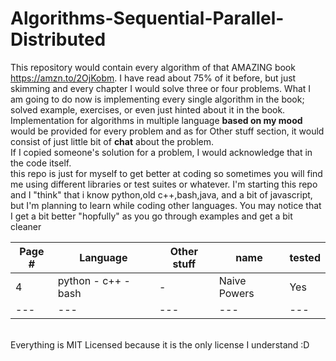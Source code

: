 # Algorithms-Sequential-Parallel-Distributed

This repository would contain every algorithm of that AMAZING book https://amzn.to/2OjKobm. I have read about 75% of it before, but just skimming and every chapter I would solve three or four problems. What I am going to do now is implementing every single algorithm in the book; solved example, exercises, or even just hinted about it in the book.
</br>
Implementation for algorithms in multiple language <b>based on my mood</b> would be provided for every problem and as for Other stuff section, it would consist of just little bit of <b>chat</b> about the problem.
</br>
If I copied someone's solution for a problem, I would acknowledge that in the code itself.
</br>
this repo is just for myself to get better at coding so sometimes you will find me using different libraries or test suites or whatever. I'm starting this repo and I "think" that i know python,old c++,bash,java, and a bit of javascript, but I'm planning to learn while coding other languages. You may notice that I get a bit better "hopfully" as you go through examples and get a bit cleaner

|Page #|Language|Other stuff|name|tested|
|---|---|---|---|---|
| 4 |python - c++ - bash|-|Naive Powers|Yes|
|---|---|---|---|---|

</br>
Everything is MIT Licensed because it is the only license I understand :D
</br></br>
</br>
</br>

